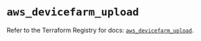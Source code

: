# `aws_devicefarm_upload`

Refer to the Terraform Registry for docs: [`aws_devicefarm_upload`](https://registry.terraform.io/providers/hashicorp/aws/4.54.0/docs/resources/devicefarm_upload).
